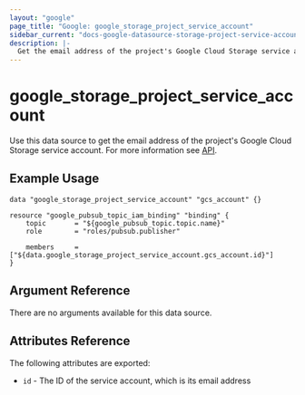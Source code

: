 ```yaml
---
layout: "google"
page_title: "Google: google_storage_project_service_account"
sidebar_current: "docs-google-datasource-storage-project-service-account"
description: |-
  Get the email address of the project's Google Cloud Storage service account
---
```


# google\_storage\_project\_service\_account

Use this data source to get the email address of the project's Google Cloud Storage service account.
 For more information see 
[API](https://cloud.google.com/storage/docs/json_api/v1/projects/serviceAccount).

## Example Usage

```hcl
data "google_storage_project_service_account" "gcs_account" {}

resource "google_pubsub_topic_iam_binding" "binding" {
	topic       = "${google_pubsub_topic.topic.name}"
	role        = "roles/pubsub.publisher"
		  
	members     = ["${data.google_storage_project_service_account.gcs_account.id}"]
}
```

## Argument Reference

There are no arguments available for this data source.

## Attributes Reference

The following attributes are exported:

* `id` - The ID of the service account, which is its email address
